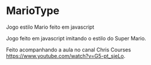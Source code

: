 # MarioType
Jogo estilo Mario feito em javascript

Jogo feito em javascript imitando o estilo do Super Mario.

Feito acompanhando a aula no canal Chris Courses https://www.youtube.com/watch?v=G5-pt_sjeLo.